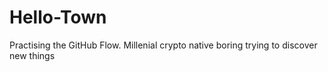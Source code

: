 # Hello-Town
Practising the GitHub Flow.
Millenial crypto native boring trying to discover new things
